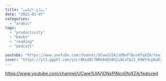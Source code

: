 ```yaml
---
title: "بتاع الكتب"
date: "2022-01-07"
categories:
  - "arabic"
tags:
  - "productivity"
  - "books"
  - "reading"
  - "podcast"

youtube: "https://www.youtube.com/channel/UCww1UIAj1ONxPlNco0fqXZA/featured"
cover: "https://yt3.ggpht.com/ytc/AKedOLTWRG04Eh8OjLACsFp11_69WYHcpKw0z5nPi4my=s88-c-k-c0x00ffffff-no-rj"
---
```


https://www.youtube.com/channel/UCww1UIAj1ONxPlNco0fqXZA/featured

